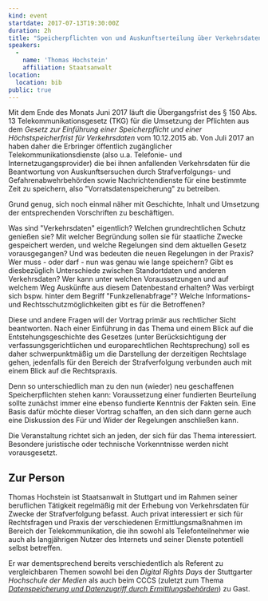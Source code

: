 ```yaml
---
kind: event
startdate: 2017-07-13T19:30:00Z
duration: 2h
title: "Speicherpflichten von und Auskunftserteilung über Verkehrsdaten der Telekommunikation"
speakers:
  -
    name: 'Thomas Hochstein'
    affiliation: Staatsanwalt
location:
  location: bib
public: true
---
```

Mit dem Ende des Monats Juni 2017 läuft die Übergangsfrist des
§ 150 Abs. 13 Telekommunikationsgesetz (TKG) für die Umsetzung der
Pflichten aus dem *Gesetz zur Einführung einer Speicherpflicht und
einer Höchstspeicherfrist für Verkehrsdaten* vom 10.12.2015 ab. Von
Juli 2017 an haben daher die Erbringer öffentlich zugänglicher
Telekommunikationsdienste (also u.a. Telefonie- und
Internetzugangsprovider) die bei ihnen anfallenden Verkehrsdaten für
die Beantwortung von Auskunftsersuchen durch  Strafverfolgungs- und
Gefahrenabwehrbehörden sowie Nachrichtendienste für eine bestimmte
Zeit zu speichern, also "Vorratsdatenspeicherung" zu betreiben.

Grund genug, sich noch einmal näher mit Geschichte, Inhalt und
Umsetzung der entsprechenden Vorschriften zu beschäftigen.

Was sind "Verkehrsdaten" eigentlich? Welchen grundrechtlichen Schutz
genießen sie? Mit welcher Begründung sollen sie für staatliche Zwecke
gespeichert werden, und welche Regelungen sind dem aktuellen Gesetz
vorausgegangen? Und was bedeuten die neuen Regelungen in der Praxis?
Wer muss - oder darf - nun was genau wie lange speichern? Gibt es
diesbezüglich Unterschiede zwischen Standortdaten und anderen
Verkehrsdaten? Wer kann unter welchen Voraussetzungen und auf welchem
Weg Auskünfte aus diesem Datenbestand erhalten? Was verbirgt sich
bspw. hinter dem Begriff "Funkzellenabfrage"? Welche Informations-
und Rechtsschutzmöglichkeiten gibt es für die Betroffenen?

Diese und andere Fragen will der Vortrag primär aus rechtlicher Sicht
beantworten. Nach einer Einführung in das Thema und einem Blick auf
die Entstehungsgeschichte des Gesetzes (unter Berücksichtigung der
verfassungsgerichtlichen und europarechtlichen Rechtsprechung) soll
es daher schwerpunktmäßig um die Darstellung der derzeitigen
Rechtslage gehen, jedenfalls für den Bereich der Strafverfolgung
verbunden auch mit einem Blick auf die Rechtspraxis.

Denn so unterschiedlich man zu den nun (wieder) neu geschaffenen
Speicherpflichten stehen kann: Voraussetzung einer fundierten
Beurteilung sollte zunächst immer eine ebenso fundierte Kenntnis der
Fakten sein. Eine Basis dafür möchte dieser Vortrag schaffen, an den
sich dann gerne auch eine Diskussion des Für und Wider der Regelungen
anschließen kann.

Die Veranstaltung richtet sich an jeden, der sich für das Thema
interessiert. Besondere juristische oder technische Vorkenntnisse
werden nicht vorausgesetzt.

## Zur Person

Thomas Hochstein ist Staatsanwalt in Stuttgart und im Rahmen seiner
beruflichen Tätigkeit regelmäßig mit der Erhebung von Verkehrsdaten
für Zwecke der Strafverfolgung befasst. Auch privat interessiert er
sich für Rechtsfragen und Praxis der verschiedenen
Ermittlungsmaßnahmen im Bereich der Telekommunikation, die ihn sowohl
als Telefonteilnehmer wie auch als langjährigen Nutzer des Internets
und seiner Dienste potentiell selbst betreffen.

Er war dementsprechend bereits verschiedentlich als Referent zu
vergleichbaren Themen sowohl bei den *Digital Rights Days* der
Stuttgarter *Hochschule der Medien* als auch beim CCCS (zuletzt zum
Thema
[*Datenspeicherung und Datenzugriff durch Ermittlungsbehörden*](https://www.cccs.de/events/201405-datenzugriff-ermittlungsbehoerden/))
zu Gast.